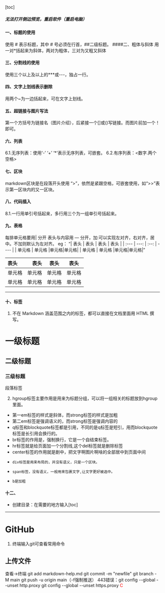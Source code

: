 [toc]
##### 无法打开侧边预览，重启软件（重启电脑）
#### 一、标题的使用
使用 # 表示标题，其中 # 号必须在行首，##二级标题。
####二、粗体与斜体
用一对*括起来为斜体，两对为粗体，三对为又粗又斜体
#### 三、分割线的使用
使用三个以上及以上的***或---，独占一行。
#### 四、文字上划线表示删除
用两个~为一边括起来，可在文字上划线。
#### 五、超链接与图片写法
第一个方括号为链接名（图片介绍），后紧接一个[]或()写链接。而图片前加一个！即可。
#### 六、列表
6.1.无序列表：使用‘-’ ‘+’ ‘*’表示无序列表，可嵌套。
6.2.有序列表：<数字.两个空格>
#### 七、区块
markdown区块是在段落开头使用 “>”，依然是紧跟空格，可嵌套使用，如“>>”表示第一区块内的又一区块。
#### 八、代码插入
8.1.一行用单引号括起来，多行用三个为一组单引号括起来。
#### 九、表格
每排单元格要用| 分开 表头与内容用 — 分开，加:可以实现左对齐，右对齐，居中。不加则默认为左对齐。
eg：
“|  表头   | 表头  | 表头 | 表头 |
| :---  | ---:  | :--: | ---- |
| 单元格  | 单元格 |单元格|单元格|
| 单元格  | 单元格 |单元格|单元格|”

|  表头   | 表头  | 表头 | 表头 |
| :---  | ---:  | :--: | ---- |
| 单元格  | 单元格 |单元格|单元格|
| 单元格  | 单元格 |单元格|单元格|
***
#### 十、标签
1.  不在 Markdown 涵盖范围之内的标签，都可以直接在文档里面用 HTML 撰写。
<h1>一级标题</h1>
<h2>二级标题</h2> 
<h3>三级标题</h3>
<p>段落标签</p>

2.  hgroup标签主要作用是用来为标题分组，可以将一组相关的标题放到hgroup里面。
+  第一em标签的样式是斜体，而strong标签的样式是加粗
+  第二em标签是强调语义的，而strong标签是强调内容的
+   q标签和blockquote标签都是引用，不同的是q标签是短引，用而blockquote标签是长引用会换行的。
+   br标签的作用是，强制换行，它是一个自结束标签。
+    hr标签就是给页面加一个分割线,这个del标签就是删除标签
+    center标签的作用就是剧中，把文字啊图片啊啥的全部居中到页面中间
+     div标签是用来布局的，并没有语义，只是一个区块。
+     span标签，没有语义，一般用来包裹文字,让文字更好被选中。
+     b是加粗

#### 十二、
+ 创建目录：在需要的地方输入[toc\]
***
# GitHub
1. 终端输入git可查看常用命令
## 上传文件
查看->终端
git add markdown-help.md
git commit -m "newfile"
git branch -M main
git push -u origin main（-f强制推送）
443错误：git config --global --unset http.proxy
        git config --global --unset https.proxy
        <font color='red'> C </font>